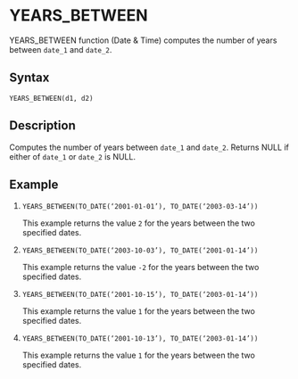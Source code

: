 <!-- loio3ccb586223cb47eeb466363e77a99018 -->

# YEARS\_BETWEEN

YEARS\_BETWEEN function \(Date & Time\) computes the number of years between `date_1` and `date_2`.



<a name="loio3ccb586223cb47eeb466363e77a99018__section_ok5_25h_bpb"/>

## Syntax

`YEARS_BETWEEN(d1, d2)`



<a name="loio3ccb586223cb47eeb466363e77a99018__section_pk5_25h_bpb"/>

## Description

Computes the number of years between `date_1` and `date_2`. Returns NULL if either of `date_1` or `date_2` is NULL.



<a name="loio3ccb586223cb47eeb466363e77a99018__section_qh2_35h_bpb"/>

## Example

1.  `YEARS_BETWEEN(TO_DATE(‘2001-01-01’), TO_DATE(‘2003-03-14’))`

    This example returns the value `2` for the years between the two specified dates.

2.  `YEARS_BETWEEN(TO_DATE(‘2003-10-03’), TO_DATE(‘2001-01-14’))`

    This example returns the value `-2` for the years between the two specified dates.

3.  `YEARS_BETWEEN(TO_DATE(‘2001-10-15’), TO_DATE(‘2003-01-14’))`

    This example returns the value `1` for the years between the two specified dates.

4.  `YEARS_BETWEEN(TO_DATE(‘2001-10-13’), TO_DATE(‘2003-01-14’))`

    This example returns the value `1` for the years between the two specified dates.


